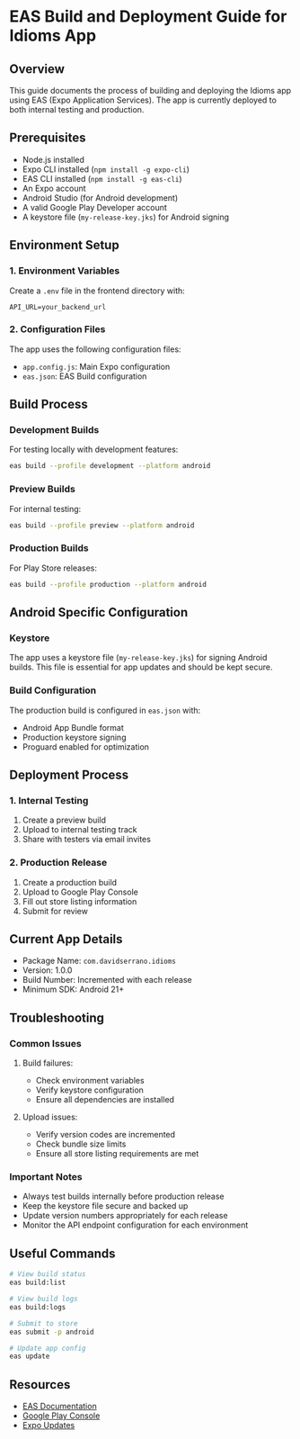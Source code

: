 # EAS Build and Deployment Guide for Idioms App

## Overview

This guide documents the process of building and deploying the Idioms app using EAS (Expo Application Services). The app is currently deployed to both internal testing and production.

## Prerequisites

- Node.js installed
- Expo CLI installed (`npm install -g expo-cli`)
- EAS CLI installed (`npm install -g eas-cli`)
- An Expo account
- Android Studio (for Android development)
- A valid Google Play Developer account
- A keystore file (`my-release-key.jks`) for Android signing

## Environment Setup

### 1. Environment Variables

Create a `.env` file in the frontend directory with:

```env
API_URL=your_backend_url
```

### 2. Configuration Files

The app uses the following configuration files:

- `app.config.js`: Main Expo configuration
- `eas.json`: EAS Build configuration

## Build Process

### Development Builds

For testing locally with development features:

```bash
eas build --profile development --platform android
```

### Preview Builds

For internal testing:

```bash
eas build --profile preview --platform android
```

### Production Builds

For Play Store releases:

```bash
eas build --profile production --platform android
```

## Android Specific Configuration

### Keystore

The app uses a keystore file (`my-release-key.jks`) for signing Android builds. This file is essential for app updates and should be kept secure.

### Build Configuration

The production build is configured in `eas.json` with:

- Android App Bundle format
- Production keystore signing
- Proguard enabled for optimization

## Deployment Process

### 1. Internal Testing

1. Create a preview build
2. Upload to internal testing track
3. Share with testers via email invites

### 2. Production Release

1. Create a production build
2. Upload to Google Play Console
3. Fill out store listing information
4. Submit for review

## Current App Details

- Package Name: `com.davidserrano.idioms`
- Version: 1.0.0
- Build Number: Incremented with each release
- Minimum SDK: Android 21+

## Troubleshooting

### Common Issues

1. Build failures:
   - Check environment variables
   - Verify keystore configuration
   - Ensure all dependencies are installed

2. Upload issues:
   - Verify version codes are incremented
   - Check bundle size limits
   - Ensure all store listing requirements are met

### Important Notes

- Always test builds internally before production release
- Keep the keystore file secure and backed up
- Update version numbers appropriately for each release
- Monitor the API endpoint configuration for each environment

## Useful Commands

```bash
# View build status
eas build:list

# View build logs
eas build:logs

# Submit to store
eas submit -p android

# Update app config
eas update
```

## Resources

- [EAS Documentation](https://docs.expo.dev/build/introduction/)
- [Google Play Console](https://play.google.com/console)
- [Expo Updates](https://docs.expo.dev/versions/latest/sdk/updates/)
